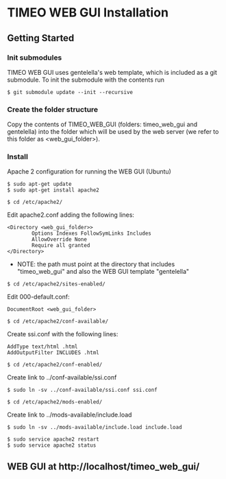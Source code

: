 # TIMEO WEB GUI Installation

## Getting Started

### Init submodules

TIMEO WEB GUI uses gentelella's web template, which is included as a git submodule. To init the submodule with the contents run

```
$ git submodule update --init --recursive
```

### Create the folder structure

Copy the contents of TIMEO_WEB_GUI (folders: timeo_web_gui and gentelella) into the folder which will be used by the web server (we refer to this folder as <web_gui_folder>).

### Install

Apache 2 configuration for running the WEB GUI (Ubuntu)

```
$ sudo apt-get update
$ sudo apt-get install apache2

$ cd /etc/apache2/
```

Edit apache2.conf adding the following lines:

```
<Directory <web_gui_folder>>
        Options Indexes FollowSymLinks Includes
        AllowOverride None
        Require all granted
</Directory>
```

- NOTE: the path must point at the directory that includes "timeo_web_gui" and also the WEB GUI template "gentelella"

```
$ cd /etc/apache2/sites-enabled/
```

Edit 000-default.conf:

```
DocumentRoot <web_gui_folder>
```

```
$ cd /etc/apache2/conf-available/
```

Create ssi.conf with the following lines:

```
AddType text/html .html
AddOutputFilter INCLUDES .html
```

```
$ cd /etc/apache2/conf-enabled/
```

Create link to ../conf-available/ssi.conf

```
$ sudo ln -sv ../conf-available/ssi.conf ssi.conf

$ cd /etc/apache2/mods-enabled/
```

Create link to ../mods-available/include.load

```
$ sudo ln -sv ../mods-available/include.load include.load

$ sudo service apache2 restart
$ sudo service apache2 status
```

## WEB GUI at http://localhost/timeo_web_gui/

